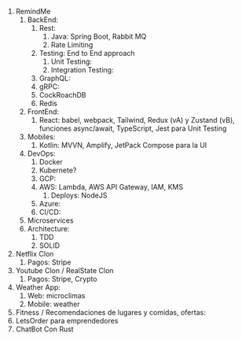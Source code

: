 1. RemindMe
	1. BackEnd:
		1. Rest:
			1. Java: Spring Boot, Rabbit MQ
			2. Rate Limiting
		2. Testing: End to End approach
			1. Unit Testing:
			2. Integration Testing:
		3. GraphQL:
		4. gRPC:
		5. CockRoachDB
		6. Redis
	2. FrontEnd:
		1. React: babel, webpack, Tailwind, Redux (vA) y Zustand (vB), funciones async/await, TypeScript, Jest para Unit Testing
	3. Mobiles:
		1. Kotlin: MVVN, Amplify, JetPack Compose para la UI
	4. DevOps:
		1. Docker
		2. Kubernete?
		3. GCP:
		4. AWS: Lambda, AWS API Gateway, IAM, KMS
			1. Deploys: NodeJS
		5. Azure:
		6. CI/CD:
	5. Microservices
	6. Architecture:
		1. TDD
		2. SOLID
2. Netflix Clon
	1. Pagos: Stripe
3. Youtube Clon / RealState Clon
	1. Pagos: Stripe, Crypto
4. Weather App:
	1. Web: microclimas
	2. Mobile: weather
5. Fitness / Recomendaciones de lugares y comidas, ofertas:
6. LetsOrder para emprendedores
7. ChatBot Con Rust